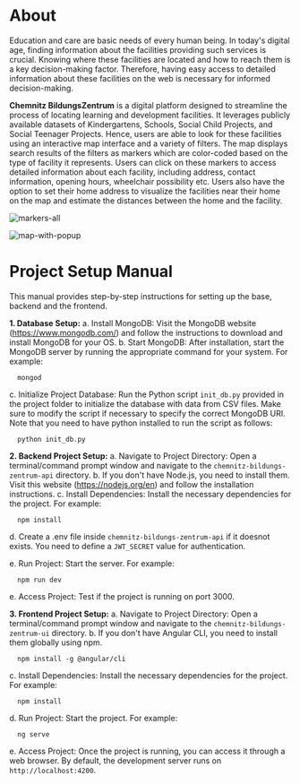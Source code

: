 About
========================
Education and care are basic needs of every human being. In today's digital age, finding
information about the facilities providing such services is crucial. Knowing where these facilities
are located and how to reach them is a key decision-making factor. Therefore, having easy access
to detailed information about these facilities on the web is necessary for informed
decision-making.

**Chemnitz BildungsZentrum** is a digital platform designed to streamline the process of locating
learning and development facilities. It leverages publicly available datasets of Kindergartens,
Schools, Social Child Projects, and Social Teenager Projects. Hence, users are able to look for
these facilities using an interactive map interface and a variety of filters. The map displays search
results of the filters as markers which are color-coded based on the type of facility it represents.
Users can click on these markers to access detailed information about each facility, including
address, contact information, opening hours, wheelchair possibility etc. Users also have the
option to set their home address to visualize the facilities near their home on the map and
estimate the distances between the home and the facility.

![markers-all](https://github.com/user-attachments/assets/ba345dd3-fe12-43d0-980d-3d40c4f883f9)

![map-with-popup](https://github.com/user-attachments/assets/e54ffbd0-6b96-45ca-923a-1df6e9f88752)


Project Setup Manual
========================

This manual provides step-by-step instructions for setting up the base, backend and the frontend.

**1. Database Setup:**
   a. Install MongoDB: Visit the MongoDB website (<https://www.mongodb.com/>) and follow the instructions to download and install MongoDB for your OS.
   b. Start MongoDB: After installation, start the MongoDB server by running the appropriate command for your system. For example:

      mongod

   c. Initialize Project Database: Run the Python script `init_db.py` provided in the project folder to initialize the database with data from CSV files. Make sure to modify the script if necessary to specify the correct MongoDB URI. Note that you need to have python installed to run the script as follows:
      
      python init_db.py

**2. Backend Project Setup:**
   a. Navigate to Project Directory: Open a terminal/command prompt window and navigate to the `chemnitz-bildungs-zentrum-api` directory.
   b. If you don't have Node.js, you need to install them. Visit this website (<https://nodejs.org/en>) and follow the installation instructions.
   c. Install Dependencies: Install the necessary dependencies for the project. For example:

      npm install

   d. Create a .env file inside `chemnitz-bildungs-zentrum-api` if it doesnot exists. You need to define a `JWT_SECRET` value for authentication.

   e. Run Project: Start the server. For example:

      npm run dev

   e. Access Project: Test if the project is running on port 3000.
  

**3. Frontend Project Setup:**
   a. Navigate to Project Directory: Open a terminal/command prompt window and navigate to the `chemnitz-bildungs-zentrum-ui` directory.
   b.  If you don't have Angular CLI, you need to install them globally using npm.

      npm install -g @angular/cli

   c. Install Dependencies: Install the necessary dependencies for the project. For example:

      npm install

   d. Run Project: Start the project. For example:

      ng serve

   e. Access Project: Once the project is running, you can access it through a web browser. By default, the development server runs on `http://localhost:4200`.
